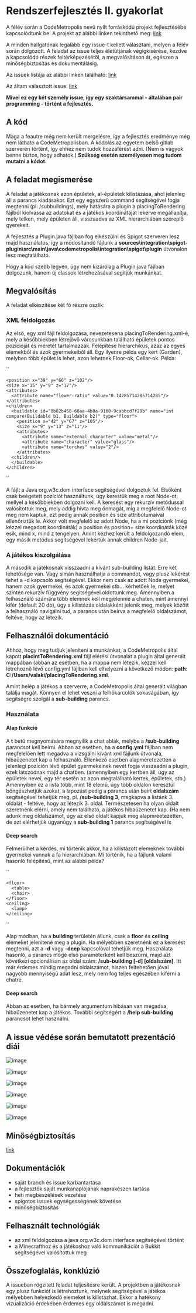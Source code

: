 # Rendszerfejlesztés II. gyakorlat

A félév során a CodeMetropolis nevű nyílt forráskódú projekt fejlesztésébe kapcsolódtunk be. A projekt az alábbi linken tekinthető meg: [link](http://codemetropolis.github.io/CodeMetropolis/)

A minden hallgatónak legalább egy issue-t kellett választani, melyen a félév során dolgozott. A feladat az issue teljes életútjának végigkísérése, kezdve a kapcsolódó részek feltérképezésétől, a megvalósításon át, egészen a minőségbiztosítás és dokumentálásig.

Az issuek listája az alábbi linken található: [link](https://github.com/codemetropolis/CodeMetropolis/issues)

Az áltam választott issue: [link](https://github.com/codemetropolis/CodeMetropolis/issues/263)

<b> Mivel ez egy két személy issue, így egy szaktársammal - általában pair programming - történt a fejlesztés. </b>

## A kód
Maga a feautre még nem került mergelésre, így a fejlesztés eredménye még nem látható a CodeMetropolisban. A kódolás az egyetem belső gitlab szerverén történt, így ehhez nem tudok hozzáférést adni. (Nem is vagyok benne biztos, hogy adhatok.) <b>Szükség esetén személyesen meg tudom mutatni a kódot.</b>

## A feladat megismerése

A feladat a játékosnak azon épületek, al-épületek kilistázása, ahol jelenleg áll a parancs kiadásakor. Ezt egy egyszerű command segítségével fogja megtenni (pl: /subbuildings), mely hatására a plugin a placingToRendering fájlból kiolvassa az adatokat és a játékos koordinátáját lekérve megállapítja, mely telken, mely épületen áll, visszaadva az XML hierarchiában szereplő gyerekeit.

A fejlesztés a Plugin.java fájlban fog elkészülni és Spigot szerveren lesz majd használatos, így a módosítandó fájlunk a **sources\integration\spigot-plugin\src\main\java\codemetropolis\integration\spigot\plugin** útvonalon lesz megtalálható.

Hogy a kód szebb legyen, úgy nem kizárólag a Plugin.java fájlban dolgozunk, hanem új classok létrehozásával segítjük munkánkat.

## Megvalósítás
A feladat elkészítése két fő részre oszlik:

### XML feldolgozás
Az első, egy xml fájl feldolgozása, nevezetesena placingToRendering.xml-é, mely a későbbiekben létrejövő városunkban található épületek pontos pozícióját és méretét tartalmazzák. Felépítése hierarchikus, azaz az egyes elemekből és azok gyermekeiből áll. Egy ilyenre példa egy kert (Garden), melyben több épület is lehet, azon lehetnek Floor-ok, Cellar-ok. 
Példa:

``
  <buildable id="da198328-d053-49ad-8ca0-295cd31291db" name="BuildableDepthComparator" type="garden"> 
  
    <position x="39" y="66" z="102"/>    
    <size x="15" y="9" z="17"/>
    <attributes>    
      <attribute name="flower-ratio" value="0.14285714285714285"/>      
    </attributes>    
    <children>    
      <buildable id="0b82b458-68aa-4b8a-9160-9cabbcd7f29b" name="int compare(Buildable b1, Buildable b2)" type="floor">
        <position x="42" y="67" z="105"/>        
        <size x="9" y="13" z="11"/>        
        <attributes>        
          <attribute name="external_character" value="metal"/>          
          <attribute name="character" value="glass"/>          
          <attribute name="torches" value="2"/>          
        </attributes>        
      <children/>      
      </buildable>      
    </children>  
    
  </buildable>
  
``

A fájlt a Java org.w3c.dom interface segítségével dolgoztuk fel. Elsőként csak beégetett pozíciót használtunk, úgy kerestük meg a root Node-ot, mellyel a későbbiekben dolgozni kell. A keresést egy rekurzív metódussal valósítottuk meg, mely addig hívta meg önmagát, míg a megfelelő Node-ot meg nem kaptuk, ezt pedig annak position és size attribútumaival ellenőriztük le. Akkor volt megfelelő az adott Node, ha a mi pozíciónk (még kézzel megadott koordináták) a position és position+ size koordináták közé esik, mind x, mind z tengelyen. Amint kézhez került a feldolgozandó elem, egy másik metódus segítségével lekértük annak children Node-jait.

### A játékos kiszolgálása

A második a játékosnak visszaadni a kívánt sub-building listát. Erre két lehetősége van. Vagy simán használhatja a commandot, vagy plusz lekérést tehet a -d kapcsoló segítségével. Ekkor nem csak az adott Node gyermekei, hanem azok gyermekei, és azok gyermekei stb... kérhetőek le, melyet szintén rekurzív függvény segítségével oldottunk meg. Amennyiben a felhasználó számára több elemnek kell megjelennie a chaten, mint amennyi kifér (default 20 db), úgy a kilistázás oldalakként jelenik meg, melyek között a felhasználó navigálni tud, a parancs után beírva a megfelelő oldalszámot, feltéve, hogy az létezik.

## Felhasználói dokumentáció

Ahhoz, hogy meg tudjuk jeleníteni a munkánkat, a CodeMetropolis által kapott **placintToRendering.xml** fájl elérési útvonalát a plugin által generált mappában (abban az esetben, ha a mappa nem létezik, kézzel kell létrehozni) lévő config.yml fájlban kell elhelyezni a következő módon: **path: C:/Users/valaki/placingToRendering.xml**.

Amint belép a játékos a szerverre, a CodeMetropolis által generált világban találja magát. Könnyen el lehet veszni a felhőkarcolók sokaságában, így segítségre szolgál a **sub-building** parancs.

### Használata

#### Alap funkció

A **t** betű megnyomására megnyílik a chat ablak, melybe a **/sub-building** parancsot kell beírni. Abban az esetben, ha a **config.yml** fájlban nem megfelelően lett megadva a vizsgálni kívánt xml fájlunk útvonala, hibaüzenetet kap a felhasználó. Ellenkező esetben alapméretezetten a jelenlegi pozíción lévő épület gyermekeinek nevét fogja visszaadni a plugin, ezek látszódnak majd a chatben. (amennyiben egy kertben áll, úgy az épületek nevei, egy tér esetén az azon megtalálható kertek, épületek, stb.) Amennyiben ez a lista több, mint 18 elemű, úgy több oldalon keresztül böngészhetjük azokat, a lapozást pedig a parancs után beírt **oldalszám** segítségével tehetjük meg, pl. **/sub-building 3**, megkapva a listánk 3. oldalát - feltéve, hogy az létezik 3. oldal. Természetesen ha olyan oldalt szeretnénk elérni, amely nem található, a játékos hibaüzenetet kap. (Ha nem adunk meg oldalszámot, úgy az első oldalt kapjuk meg alapmréetezetten, de azt elérhetjük ugyanúgy a **sub-building 1** parancs segítségével is

#### Deep search

Felmerülhet a kérdés, mi történik akkor, ha a kilistázott elemeknek további gyermekei vannak a fa hierarchiában. Mi történik, ha a fájlunk valami hasonló felépítésű, mint az alábbi példa?

``

  <building>
  
    <floor>
      <table>
      <chair>
    </floor>
    <ceiling>
      <lamp>
    </ceiling>
    
  </building>


``

Alap módban, ha a **building** területén állunk, csak a **floor** és **ceiling** elemeket jelenítené meg a plugin. Ha mélyebben szeretnénk ez a keresést megtenni, azt a **-d** vagy **-deep** kapcsolóval tehetjük meg. Használata hasonló, a parancs mögé első paraméterként kell beszúrni, majd azt következi opcionálisan az oldal szám: **/sub-building [-d] [oldalszám]**. Itt már érdemes mindig megadni oldalszámot, hiszen feltehetően jóval nagyobb mennyiségű adat lesz, mely nem fog teljes egészében kiférni a chatre.

#### Deep search

Abban az esetben, ha bármely argumentum hibásan van megadva, hibaüzenetet kap a játékos. További segítségért a **/help sub-building** parancsot lehet használni.


## A issue védése során bemutatott prezentáció diái

![image](https://user-images.githubusercontent.com/71877876/173688066-135c5f93-008b-467c-b669-3336b5ebb662.png)

![image](https://user-images.githubusercontent.com/71877876/173688091-e22b7310-19db-4da1-bc3d-2344df072622.png)

![image](https://user-images.githubusercontent.com/71877876/173688113-36318f30-757f-4fd2-a3f8-52a982f9de16.png)

![image](https://user-images.githubusercontent.com/71877876/173688126-f8139a63-766a-451f-8f8a-faa561823ed7.png)

![image](https://user-images.githubusercontent.com/71877876/173688161-e35c7df7-0faa-4775-8c34-017879f73617.png)

![image](https://user-images.githubusercontent.com/71877876/173688175-019dd738-16da-439f-87f2-d8c9990c1b9c.png)

## Minőségbiztosítás

[link]()

## Dokumentációk

- saját branch és issue karbantartása
- a fejlesztők saját munkanaplójának naprakészen tartása
- heti megbeszélések vezetése
- spigotos issuek egységességének követése
- minőségbiztosítás

## Felhasznált technológiák

- az xml feldolgozása a java org.w3c.dom interface segítségével történt
- a Minecrafthoz és a játékoshoz való kommunikációt a Bukkit segítségével valósítottuk meg

## Összefoglalás, konklúzió

A issueban rögzített feladat teljesítésre került. A projektben a játékosnak egy plusz funkciót is létrehoztunk, melynek segítségével a játékos mélyebben helyezkedő elemeket is kilistázhat. Ekkor a hatékony vizualizáció érdekében érdemes egy oldalszámot is megadni.
